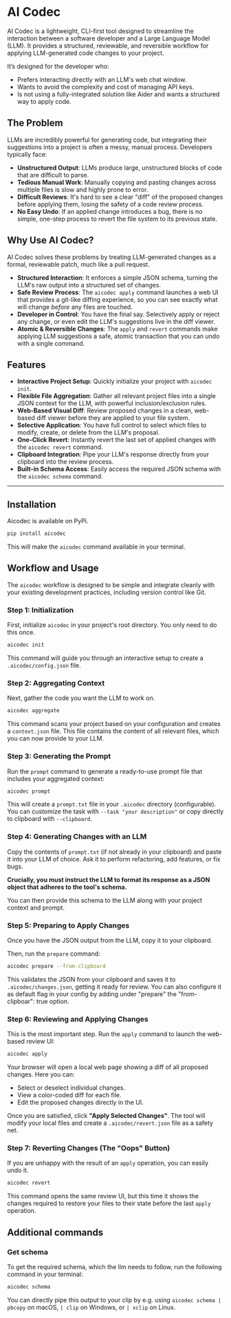 # AI Codec

AI Codec is a lightweight, CLI-first tool designed to streamline the interaction between a software developer and a Large Language Model (LLM). It provides a structured, reviewable, and reversible workflow for applying LLM-generated code changes to your project.

It’s designed for the developer who:
* Prefers interacting directly with an LLM's web chat window.
* Wants to avoid the complexity and cost of managing API keys.
* Is not using a fully-integrated solution like Aider and wants a structured way to apply code.

## The Problem

LLMs are incredibly powerful for generating code, but integrating their suggestions into a project is often a messy, manual process. Developers typically face:

- **Unstructured Output**: LLMs produce large, unstructured blocks of code that are difficult to parse.
- **Tedious Manual Work**: Manually copying and pasting changes across multiple files is slow and highly prone to error.
- **Difficult Reviews**: It's hard to see a clear "diff" of the proposed changes before applying them, losing the safety of a code review process.
- **No Easy Undo**: If an applied change introduces a bug, there is no simple, one-step process to revert the file system to its previous state.

## Why Use AI Codec?

AI Codec solves these problems by treating LLM-generated changes as a formal, reviewable patch, much like a pull request.

- **Structured Interaction**: It enforces a simple JSON schema, turning the LLM's raw output into a structured set of changes.
- **Safe Review Process**: The `aicodec apply` command launches a web UI that provides a git-like diffing experience, so you can see exactly what will change *before* any files are touched.
- **Developer in Control**: You have the final say. Selectively apply or reject any change, or even edit the LLM's suggestions live in the diff viewer.
- **Atomic & Reversible Changes**: The `apply` and `revert` commands make applying LLM suggestions a safe, atomic transaction that you can undo with a single command.

## Features

- **Interactive Project Setup**: Quickly initialize your project with `aicodec init`.
- **Flexible File Aggregation**: Gather all relevant project files into a single JSON context for the LLM, with powerful inclusion/exclusion rules.
- **Web-Based Visual Diff**: Review proposed changes in a clean, web-based diff viewer before they are applied to your file system.
- **Selective Application**: You have full control to select which files to modify, create, or delete from the LLM's proposal.
- **One-Click Revert**: Instantly revert the last set of applied changes with the `aicodec revert` command.
- **Clipboard Integration**: Pipe your LLM's response directly from your clipboard into the review process.
- **Built-in Schema Access**: Easily access the required JSON schema with the `aicodec schema` command.

---

## Installation

Aicodec is available on PyPi.

```bash
pip install aicodec 
```

This will make the `aicodec` command available in your terminal.

## Workflow and Usage

The `aicodec` workflow is designed to be simple and integrate cleanly with your existing development practices, including version control like Git.

### Step 1: Initialization

First, initialize `aicodec` in your project's root directory. You only need to do this once.

```bash
aicodec init
```

This command will guide you through an interactive setup to create a `.aicodec/config.json` file.

### Step 2: Aggregating Context

Next, gather the code you want the LLM to work on.

```bash
aicodec aggregate
```

This command scans your project based on your configuration and creates a `context.json` file. This file contains the content of all relevant files, which you can now provide to your LLM.

### Step 3: Generating the Prompt

Run the `prompt` command to generate a ready-to-use prompt file that includes your aggregated context:

```bash
aicodec prompt
```

This will create a `prompt.txt` file in your `.aicodec` directory (configurable). You can customize the task with `--task "your description"` or copy directly to clipboard with `--clipboard`.

### Step 4: Generating Changes with an LLM

Copy the contents of `prompt.txt` (if not already in your clipboard) and paste it into your LLM of choice. Ask it to perform refactoring, add features, or fix bugs. 

**Crucially, you must instruct the LLM to format its response as a JSON object that adheres to the tool's schema.**

You can then provide this schema to the LLM along with your project context and prompt.

### Step 5: Preparing to Apply Changes

Once you have the JSON output from the LLM, copy it to your clipboard.

Then, run the `prepare` command:

```bash
aicodec prepare --from-clipboard
```

This validates the JSON from your clipboard and saves it to `.aicodec/changes.json`, getting it ready for review.
You can also configure it as default flag in your config by adding under "prepare" the "from-clipboar": true option.

### Step 6: Reviewing and Applying Changes

This is the most important step. Run the `apply` command to launch the web-based review UI:

```bash
aicodec apply
```

Your browser will open a local web page showing a diff of all proposed changes. Here you can:
- Select or deselect individual changes.
- View a color-coded diff for each file.
- Edit the proposed changes directly in the UI.

Once you are satisfied, click **"Apply Selected Changes"**. The tool will modify your local files and create a `.aicodec/revert.json` file as a safety net.

### Step 7: Reverting Changes (The "Oops" Button)

If you are unhappy with the result of an `apply` operation, you can easily undo it.

```bash
aicodec revert
```

This command opens the same review UI, but this time it shows the changes required to restore your files to their state before the last `apply` operation.

## Additional commands
### Get schema
To get the required schema, which the llm needs to follow, run the following command in your terminal:

```bash
aicodec schema
```

You can directly pipe this output to your clip by e.g. using `aicodec schema | pbcopy` on macOS, `| clip` on Windows, or `| xclip` on Linux.